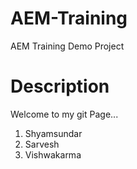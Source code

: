 # AEM-Training
AEM Training Demo Project

# Description

Welcome to my git Page...
1. Shyamsundar
2. Sarvesh
3. Vishwakarma
